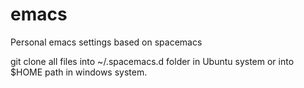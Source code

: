 # emacs
Personal emacs settings based on spacemacs


git clone all files into ~/.spacemacs.d folder in Ubuntu system or into $HOME path in windows system.
